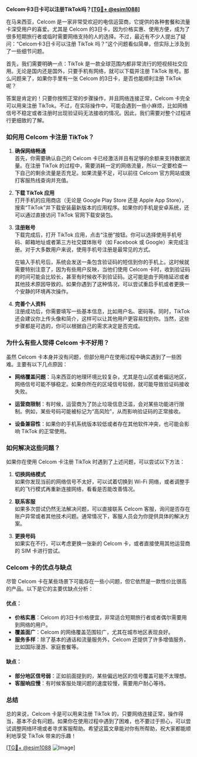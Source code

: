 **Celcom卡3日卡可以注册TikTok吗？[[TG💪+ @esim1088](https://t.me/s/esim1088)]**

在马来西亚，Celcom 是一家非常受欢迎的电信运营商，它提供的各种套餐和流量卡深受用户的喜爱。尤其是 Celcom 的3日卡，因为价格实惠、使用方便，成为了很多短期旅行者或临时需要网络支持的人的选择。不过，最近有不少人提出了疑问：“Celcom卡3日卡可以注册 TikTok 吗？”这个问题看似简单，但实际上涉及到了一些细节问题。

首先，我们需要明确一点：TikTok 是一款全球范围内都非常流行的短视频社交应用。无论是国内还是国外，只要手机有网络，就可以下载并注册 TikTok 账号。那么问题来了，如果你手里有一张 Celcom 的3日卡，是否也能顺利注册 TikTok 呢？

答案是肯定的！只要你按照正常的步骤操作，并且网络连接正常，Celcom 卡完全可以用来注册 TikTok。不过，在实际操作中，可能会遇到一些小麻烦，比如网络信号不稳定或者注册时出现验证码无法接收的情况。因此，我们需要对整个过程进行更细致的了解。

### **如何用 Celcom 卡注册 TikTok？**

1. **确保网络畅通**  
   首先，你需要确认自己的 Celcom 卡已经激活并且有足够的余额来支持数据流量。在注册 TikTok 的过程中，需要消耗一定的网络流量，所以一定要检查一下自己的剩余流量是否充足。如果流量不足，可以前往 Celcom 官方网站或拨打客服热线查询并充值。

2. **下载 TikTok 应用**  
   打开手机的应用商店（无论是 Google Play Store 还是 Apple App Store），搜索“TikTok”并下载安装最新版本的应用程序。如果你的手机是安卓系统，还可以通过直接访问 TikTok 官网下载安装包。

3. **注册账号**  
   下载完成后，打开 TikTok 应用，点击“注册”按钮。你可以选择使用手机号码、邮箱地址或者第三方社交媒体账号（如 Facebook 或 Google）来完成注册。对于大多数用户来说，使用手机号注册是最常见的方式。

   在输入手机号后，系统会发送一条包含验证码的短信到你的手机上。这时候就需要特别注意了，因为有些用户反映，当他们使用 Celcom 卡时，收到验证码的时间可能会比较长，甚至有时候收不到验证码。这可能是由于网络延迟或者其他技术原因导致的。如果你遇到了这种情况，可以尝试重启手机或者更换一个安静的环境再次操作。

4. **完善个人资料**  
   注册成功后，你需要填写一些基本信息，比如用户名、密码等。同时，TikTok 还会建议你上传头像和简介，这样可以让其他用户更容易找到你。当然，这些步骤都是可选的，你可以根据自己的需求决定是否完成。

### **为什么有些人觉得 Celcom 卡不好用？**

虽然 Celcom 卡本身并没有问题，但部分用户在使用过程中确实遇到了一些困难。主要有以下几点原因：

- **网络覆盖问题**：马来西亚的地理环境比较复杂，尤其是在山区或者偏远地区，网络信号可能不够稳定。如果你所在的区域信号较弱，就可能导致验证码接收失败。
  
- **运营商限制**：有时候，运营商为了防止垃圾信息泛滥，会对某些功能进行限制。例如，某些号码可能被标记为“高风险”，从而影响验证码的正常接收。

- **设备兼容性**：如果你的手机系统版本较低或者存在其他软件冲突，也可能会影响 TikTok 的正常使用。

### **如何解决这些问题？**

如果你在使用 Celcom 卡注册 TikTok 时遇到了上述问题，可以尝试以下方法：

1. **切换网络模式**  
   如果你发现当前的网络信号不太好，可以试着切换到 Wi-Fi 网络，或者调整手机的飞行模式再重新连接网络，看看是否能改善情况。

2. **联系客服**  
   如果多次尝试仍然无法解决问题，可以直接联系 Celcom 客服，询问是否存在账户异常或者其他技术问题。通常情况下，客服人员会为你提供具体的解决方案。

3. **更换号码**  
   如果实在不行，可以考虑更换一张新的 Celcom 卡，或者直接使用其他运营商的 SIM 卡进行尝试。

### **Celcom 卡的优点与缺点**

尽管 Celcom 卡在某些场景下可能存在一些小问题，但它依然是一款性价比很高的产品。以下是它的主要优缺点分析：

#### **优点：**
- **价格实惠**：Celcom 的3日卡价格便宜，非常适合短期旅行者或者偶尔需要用到网络的用户。
- **覆盖面广**：Celcom 的网络覆盖范围较广，尤其在城市地区表现良好。
- **服务多样**：除了基本的通话和流量服务外，Celcom 还提供了许多增值服务，比如国际漫游、家庭套餐等。

#### **缺点：**
- **部分地区信号弱**：正如前面提到的，某些偏远地区的信号覆盖可能不太理想。
- **客服响应慢**：有时候客服处理问题的速度较慢，需要用户耐心等待。

### **总结**

总的来说，Celcom 卡是可以用来注册 TikTok 的，只要网络连接正常，操作得当，基本不会有问题。如果你在使用过程中遇到了困难，也不要过于担心，可以尝试调整网络环境或者寻求客服帮助。希望这篇文章能对你有所帮助，祝大家都能顺利地享受 TikTok 带来的乐趣！

[[TG💪+ @esim1088](https://t.me/s/esim1088) ![Image](https://i.postimg.cc/4NQfJmqS/Snipaste-2025-05-13-00-14-12.png)]